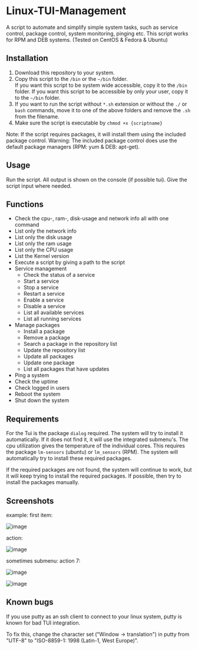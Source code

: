 # Linux-TUI-Management
A script to automate and simplify simple system tasks, such as service control, package control, system monitoring,
pinging etc.
This script works for RPM and DEB systems. (Tested on CentOS & Fedora & Ubuntu)

## Installation
<ol>
<li>Download this repository to your system.</li>
  <li>Copy this script to the <code>/bin</code> or the <code>~/bin</code> folder.</li>
  If you want this script to be system wide accessible, copy it to the <code>/bin</code> folder.
  If you want this script to be accessible by only your user, copy it to the <code>~/bin</code> folder.

  <li>If you want to run the script without <code>*.sh</code> extension or without the <code>./</code> or <code>bash</code> commands, move it to one of the above folders and remove the <code>.sh</code> from the filename.
<li>Make sure the script is executable by <code>chmod +x {scriptname}</code></li>
</ol>

Note: If the script requires packages, it will install them using the included package control.
Warning: The included package control does use the default package managers (RPM: yum & DEB: apt-get).

## Usage

Run the script. All output is shown on the console (if possible tui). 
Give the script input where needed.

## Functions
<ul>
  <li>Check the cpu-, ram-, disk-usage and network info all with one command</li>
  <li>List only the network info</li>
  <li>List only the disk usage</li>
  <li>List only the ram usage</li> 
  <li>List only the CPU usage</li>
  <li>List the Kernel version</li>
  <li>Execute a script by giving a path to the script</li>
  <li>Service management
    <ul>
      <li>Check the status of a service</li>
      <li>Start a service</li>
      <li>Stop a service</li>
      <li>Restart a service</li>
      <li>Enable a service</li>
      <li>Disable a service</li>
      <li>List all available services</li>
      <li>List all running services</li>
    </ul>
  </li>
  <li> Manage packages
    <ul>
      <li>Install a package</li>
      <li>Remove a package</li>
      <li>Search a package in the repository list</li>
      <li>Update the repository list</li>
      <li>Update all packages</li>
      <li>Update one package</li>
      <li>List all packages that have updates</li>
    </ul>
  </li>
  <li>Ping a system</li>
  <li>Check the uptime</li>
  <li>Check logged in users</li>
  <li>Reboot the system</li>
  <li>Shut down the system</li>
</ul>

## Requirements
For the Tui is the package <code>dialog</code> required. The system will try to install it automatically. If it does not find it, it will use the integrated submenu's.
The cpu utilization gives the temperature of the individual cores. This requires the package <code>lm-sensors</code> (ubuntu) or <code>lm_sensors</code> (RPM). The system will automatically try to install these required packages.

If the required packages are not found, the system will continue to work, but it will keep trying to install the required packages. If possible, then try to install the packages manually.

## Screenshots
example: first item:

![image](https://user-images.githubusercontent.com/73343961/120290569-bfaa8700-c2c2-11eb-8953-d4b9679826fe.png)

action:

![image](https://user-images.githubusercontent.com/73343961/120291003-2891ff00-c2c3-11eb-8bf8-0ee41825c5e8.png)

sometimes submenu: action 7:

![image](https://user-images.githubusercontent.com/73343961/120290645-d650de00-c2c2-11eb-82af-a6fe935e611e.png)

![image](https://user-images.githubusercontent.com/73343961/120290609-cb964900-c2c2-11eb-9419-c47a808fd7a5.png)


## Known bugs
If you use putty as an ssh client to connect to your linux system, putty is known for bad TUI integration.

To fix this, change the character set ("Window -> translation") in putty from "UTF-8" to "ISO-8859-1: 1998 (Latin-1, West Europe)".




